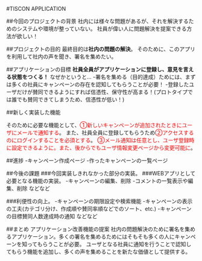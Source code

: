 #TISCON APPLICATION

##今回のプロジェクトの背景
社内には様々な問題があるが、それを解決するためのシステムや環境が整っていない。
社員が偉い人に問題解決を提案できる方法が欲しい！

##プロジェクトの目的
最終目的は**社内の問題の解決**。
そのために、このアプリを利用して社内の声を聞き、署名を集めたい。

##アプリケーションの目標
**社員全員がアプリケーションに登録し、意見を言える状態をつくる！**
なぜかというと…
-署名を集める（目的達成）ためには、まずは多くの社員にキャンペーンの存在を認知してもらうことが必要！
-登録したユーザだけが賛同できるようにすれば信憑性、保守性が高まる！(プロトタイプでは誰でも賛同できてしまうため、信憑性が低い！)

##新しく実装した機能

そのために必要な機能として、<font color="Red">①新しいキャンペーンが追加されたときにユーザにメールで通知する</font>。
また、社員全員に登録してもらうため<font color="Red">②アクセスするのにログインすることを必須とする</font>。
<font color="Red">③メール通知は任意とし、ユーザ登録時に設定できるように。また、後からでもユーザ情報変更ページから変更可能に</font>。

##進捗
-キャンペーン作成ページ
-作ったキャンペーンの一覧ページ


##今後の課題
###今回実装しきれなかった部分の実装。
###WEBアプリとして必要となる機能の実装。
-キャンペーンの編集、削除
-コメントの一覧表示や編集、削除
などなど

###利便性の向上。
-キャンペーンの期限設定や検索機能
-キャンペーンの表示の工夫(カテゴリ分け、作成順や賛同率順などでのソート、etc.)
-キャンペーンの目標賛同人数達成時の通知
などなど

##まとめ
アプリケーション改善機能の提案
社内の問題解決のために署名を集めるアプリケーション。多くの署名を集めるためにはそもそも多くの人にキャンペーンを知ってもらうことが必要。
ユーザとなる社員に通知を行うことで認知してもらう機能を追加し、多くの声を集めることを新たな価値として提供する。
